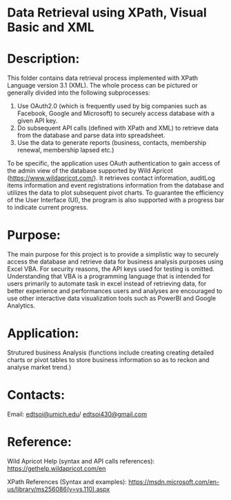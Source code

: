 # Data Retrieval using XPath, Visual Basic and XML
# Description: 
This folder contains data retrieval process implemented with XPath Language version 3.1 (XML). The whole process can be pictured or generally divided into the following subprocesses:

1. Use OAuth2.0 (which is frequently used by big companies such as Facebook, Google and Microsoft) to securely access database with a given API key.
2. Do subsequent API calls (defined with XPath and XML) to retrieve data from the database and parse data into spreadsheet.
3. Use the data to generate reports (business, contacts, membership renewal, membership lapsed etc.) 

To be specific, the application uses OAuth authentication to gain access of the admin view of the database supported by Wild Apricot (https://www.wildapricot.com/). It retrieves contact information, auditLog items information and event registrations information from the database and utilizes the data to plot subsequent pivot charts. To guarantee the efficiency of the User Interface (UI), the program is also supported with a progress bar to indicate current progress.   

# Purpose:
The main purpose for this project is to provide a simplistic way to securely access the database and retrieve data for business analysis purposes using Excel VBA. For security reasons, the API keys used for testing is omitted. Understanding that VBA is a programming language that is intended for users primarily to automate task in excel instead of retrieving data, for better experience and performances users and analyses are encouraged to use other interactive data visualization tools such as PowerBI and Google Analytics.

# Application:
Strutured business Analysis (functions include creating creating detailed charts or pivot tables to store business information so as to reckon and analyse market trend.)

# Contacts:
Email: edtsoi@umich.edu/ edtsoi430@gmail.com  

# Reference:
Wild Apricot Help (syntax and API calls references):
https://gethelp.wildapricot.com/en

XPath References (Syntax and examples):
https://msdn.microsoft.com/en-us/library/ms256086(v=vs.110).aspx


